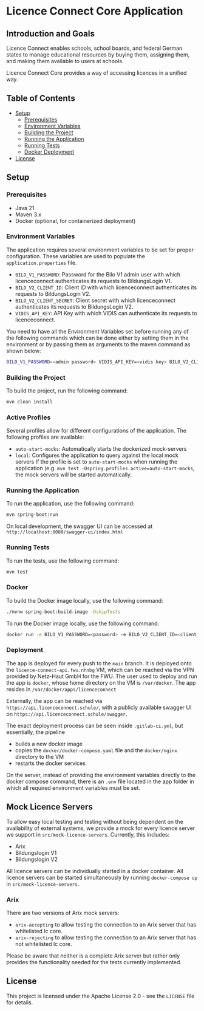 # Licence Connect Core Application
## Introduction and Goals

Licence Connect enables schools, school boards, and federal German states to manage educational resources by buying them, assigning them, and making them available to users at schools.

Licence Connect Core provides a way of accessing licences in a unified way.

## Table of Contents

- [Setup](#setup)
  - [Prerequisites](#prerequisites)
  - [Environment Variables](#environment-variables)
  - [Building the Project](#building-the-project)
  - [Running the Application](#running-the-application)
  - [Running Tests](#running-tests)
  - [Docker Deployment](#docker-deployment)
- [License](#license)

## Setup

### Prerequisites

- Java 21
- Maven 3.x
- Docker (optional, for containerized deployment)

### Environment Variables

The application requires several environment variables to be set for proper configuration. These variables are used to populate the `application.properties` file.

- `BILO_V1_PASSWORD`: Password for the Bilo V1 admin user with which licenceconnect authenticates its requests to BildungsLogin V1.
- `BILO_V2_CLIENT_ID`: Client ID with which licenceconnect authenticates its requests to BildungsLogin V2.
- `BILO_V2_CLIENT_SECRET`: Client secret with which licenceconnect authenticates its requests to BildungsLogin V2.
- `VIDIS_API_KEY`: API Key with which VIDIS can authenticate its requests to licenceconnect.

You need to have all the Environment Variables set before running any of the following commands which can be done either by setting them in the environment or by passing them as arguments to the maven command as shown below:

```sh
BILO_V1_PASSWORD=<admin password> VIDIS_API_KEY=<vidis key> BILO_V2_CLIENT_ID=<bilo client id> BILO_V2_CLIENT_SECRET=<bilo secret>  <COMMAND>
```

### Building the Project

To build the project, run the following command:

```sh
mvn clean install
```

### Active Profiles

Several profiles allow for different configurations of the application. The following profiles are available:
- `auto-start-mocks`: Automatically starts the dockerized mock-servers
- `local`: Configures the application to query against the local mock servers
If the profile is set to `auto-start-mocks` when running the application (e.g. `mvn test -Dspring.profiles.active=auto-start-mocks`, the mock servers will be started automatically.


### Running the Application

To run the application, use the following command:

```sh
mvn spring-boot:run
```

On local development, the swagger UI can be accessed at `http://localhost:8080/swagger-ui/index.html`

### Running Tests

To run the tests, use the following command:

```sh
mvn test
```

### Docker

To build the Docker image locally, use the following command:

```sh
./mvnw spring-boot:build-image -DskipTests
```

To run the Docker image locally, use the following command:
```sh
docker run -e BILO_V1_PASSWORD=<password> -e BILO_V2_CLIENT_ID=<client_id> -e BILO_V2_CLIENT_SECRET=<client_secret> -e VIDIS_API_KEY=<api_key> -p 8080:8080 lc-core:latest
```

### Deployment

The app is deployed for every push to the `main` branch.
It is deployed onto the `licence-connect-api.fwu.nhnbg` VM, which can be reached via the VPN provided by Netz-Haut GmbH for the FWU. The user used to deploy and run the app is `docker`, whose home directory on the VM is `/var/docker`. The app resides in `/var/docker/apps/licenceconnect`

Externally, the app can be reached via `https://api.licenceconnect.schule/`, with a publicly available swagger UI on `https://api.licenceconnect.schule/swagger`.

The exact deployment process can be seen inside `.gitlab-ci.yml`, but essentially, the pipeline
- builds a new docker image
- copies the `docker/docker-compose.yaml` file and the `docker/nginx` directory to the VM
- restarts the docker services

On the server, instead of providing the environment variables directly to the docker compose command, there is an `.env` file located in the app folder in which all required environment variables must be set.

## Mock Licence Servers

To allow easy local testing and testing without being dependent on the availability of external systems, we provide a mock for every licence server we support in `src/mock-licence-servers`.
Currently, this includes:
- Arix
- Bildungslogin V1
- Bildungslogin V2

All licence servers can be individually started in a docker container. All licence servers can be started simultaneously by running `docker-compose up` in `src/mock-licence-servers`.

### Arix

There are two versions of Arix mock servers:
- `arix-accepting` to allow testing the connection to an Arix server that has whitelisted lc core.
- `arix-rejecting` to allow testing the connection to an Arix server that has not whitelisted lc core.

Please be aware that neither is a complete Arix server but rather only provides the functionality needed for the tests currently implemented.

## License

This project is licensed under the Apache License 2.0 - see the `LICENSE` file for details.
